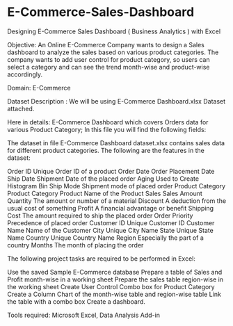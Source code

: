 # E-Commerce-Sales-Dashboard
Designing E-Commerce Sales Dashboard ( Business Analytics ) with  Excel


Objective: 
An Online E-Commerce Company wants to design a Sales dashboard to analyze the sales based on various product categories. 
The company wants to add user control for product category, so users can select a category and can see the trend month-wise and product-wise accordingly.  

Domain:  E-Commerce

Dataset Description : We will be using E-Commerce Dashboard.xlsx Dataset attached.

Here in details: E-Commerce Dashboard which covers Orders data for various Product Category; In this file you will find the following fields:

The dataset in file E-Commerce Dashboard dataset.xlsx contains sales data for different product categories. The following are the features in the dataset:

Order ID	              Unique Order ID of a product
Order Date	            Order Placement Date
Ship Date	              Shipment Date of the placed order
Aging	                  Used to Create Histogram Bin
Ship Mode	              Shipment mode of placed order
Product Category	      Product Category
Product	                Name of the Product
Sales	                  Sales Amount
Quantity              	The amount or number of a material
Discount	              A deduction from the usual cost of something
Profit	                A financial advantage or benefit
Shipping Cost	          The amount required to ship the placed order
Order Priority	        Precedence of placed order
Customer ID	            Unique Customer ID
Customer Name         	Name of the Customer
City	                  Unique City Name
State	                  Unique State Name
Country	                Unique Country Name
Region	                Especially the part of a country
Months	                The month of placing the order

The following project tasks are required to be performed in Excel:

Use the saved Sample E-Commerce database
Prepare a table of Sales and Profit month-wise in a working sheet
Prepare the sales table region-wise in the working sheet
Create User Control Combo box for Product Category
Create a Column Chart of the month-wise table and region-wise table
Link the table with a combo box
Create a dashboard.
 

Tools required: Microsoft Excel, Data Analysis Add-in
